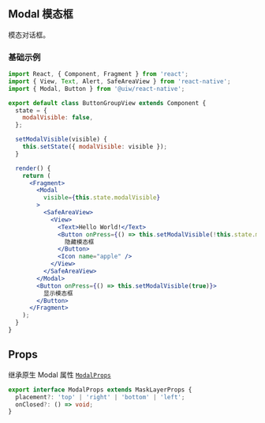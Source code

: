 Modal 模态框
---

模态对话框。

### 基础示例

<!--DemoStart--> 
```jsx
import React, { Component, Fragment } from 'react';
import { View, Text, Alert, SafeAreaView } from 'react-native';
import { Modal, Button } from '@uiw/react-native';

export default class ButtonGroupView extends Component {
  state = {
    modalVisible: false,
  };

  setModalVisible(visible) {
    this.setState({ modalVisible: visible });
  }

  render() {
    return (
      <Fragment>
        <Modal
          visible={this.state.modalVisible}
        >
          <SafeAreaView>
            <View>
              <Text>Hello World!</Text>
              <Button onPress={() => this.setModalVisible(!this.state.modalVisible)}>
                隐藏模态框
              </Button>
              <Icon name="apple" />
            </View>
          </SafeAreaView>
        </Modal>
        <Button onPress={() => this.setModalVisible(true)}>
          显示模态框
        </Button>
      </Fragment>
    );
  }
}
```
<!--End-->

## Props

继承原生 Modal 属性 [`ModalProps`](https://facebook.github.io/react-native/docs/modal.html#props)

```ts
export interface ModalProps extends MaskLayerProps {
  placement?: 'top' | 'right' | 'bottom' | 'left';
  onClosed?: () => void;
}
```